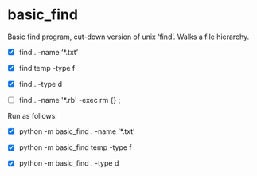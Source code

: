 # basic_find
Basic find program, cut-down version of unix ‘find’.
Walks a file hierarchy.

- [x] find . -name ‘*.txt’
- [x] find temp -type f
- [x] find . -type d
- [ ] find . -name '*.rb' -exec rm {} \;


Run as follows:

- [x] python -m basic_find . -name ‘*.txt’
- [x] python -m basic_find temp -type f
- [x] python -m basic_find . -type d

